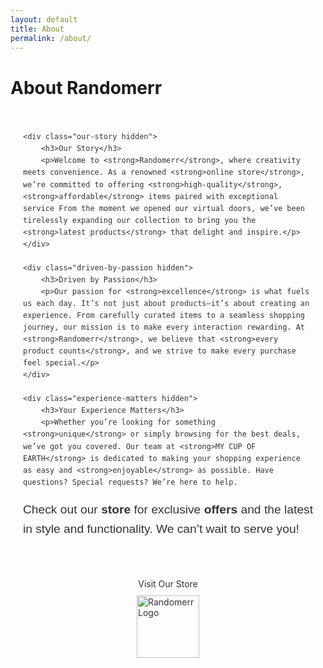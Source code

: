 ```yaml
---
layout: default
title: About
permalink: /about/
---
```


# About Randomerr


<div class="about-container">

    <div class="our-story hidden">
        <h3>Our Story</h3>
        <p>Welcome to <strong>Randomerr</strong>, where creativity meets convenience. As a renowned <strong>online store</strong>, we’re committed to offering <strong>high-quality</strong>, <strong>affordable</strong> items paired with exceptional service From the moment we opened our virtual doors, we’ve been tirelessly expanding our collection to bring you the <strong>latest products</strong> that delight and inspire.</p>
    </div>

    <div class="driven-by-passion hidden">
        <h3>Driven by Passion</h3>
        <p>Our passion for <strong>excellence</strong> is what fuels us each day. It’s not just about products—it’s about creating an experience. From carefully curated items to a seamless shopping journey, our mission is to make every interaction rewarding. At <strong>Randomerr</strong>, we believe that <strong>every product counts</strong>, and we strive to make every purchase feel special.</p>
    </div>

    <div class="experience-matters hidden">
        <h3>Your Experience Matters</h3>
        <p>Whether you’re looking for something <strong>unique</strong> or simply browsing for the best deals, we’ve got you covered. Our team at <strong>MY CUP OF EARTH</strong> is dedicated to making your shopping experience as easy and <strong>enjoyable</strong> as possible. Have questions? Special requests? We’re here to help.

Check out our <strong>store</strong> for exclusive <strong>offers</strong> and the latest in style and functionality. We can’t wait to serve you!</p>
    </div>

 <a href="https://m-cochran.github.io/Randomerr/shop/" class="btn">
  Visit Our Store
  <img src="/Randomerr/assets/images/logo.png" alt="Randomerr Logo" class="store-logo">
</a>



<style>
/* General styling for About page */
  .about-container {
    max-width: 800px;
    margin: 0 auto;
    padding: 20px;
    font-family: Arial, sans-serif;
    line-height: 1.6;
    color: #333;
}

.about-container h2 {
    font-size: 2.5rem;
    color: #2c3e50;
    margin-bottom: 20px;
    text-align: center;
    text-transform: uppercase;
}

.about-container h3 {
    font-size: 1.75rem;
    color: #06f;
    margin-bottom: 10px;
}

.about-container p {
    font-size: 1.2rem;
    margin-bottom: 20px;
    text-align: justify;
}

.about-container a {
    color: #06f;
    text-decoration: none;
}

/* Styling for specific sections */
.about-container .our-story {
    background-color: #ecf0f1;
    padding: 20px;
    border-left: 5px solid #2c3e50;
    margin-bottom: 30px;
}

.about-container .driven-by-passion {
    background-color: #f7f7f7;
    padding: 20px;
    border-left: 5px solid #06f;
    margin-bottom: 30px;
}

.about-container .experience-matters {
    background-color: #ffffff;
    padding: 20px;
    border-left: 5px solid #07f;
    margin-bottom: 30px;
}


.btn-container {
  display: flex;
  justify-content: center; /* Center the button horizontally */
  align-items: center;     /* Center the button vertically if needed */
  height: 100vh;          /* Optional: Set a height for vertical centering */
}

.btn:hover {
    color: #07f;
}

.btn {
  display: flex;
  flex-direction: column; /* Stack text and image vertically */
  align-items: center;    /* Center align the items */
  text-decoration: none;   /* Remove underline from link */
  color: #333;            /* Text color */
  padding: 10px 20px;     /* Padding around the button */
  border-radius: 5px;     /* Rounded corners */
}

.store-logo {
  width: 100px; /* Set the width of the image */
  height: auto; /* Maintain aspect ratio */
  margin-top: 10px; /* Add space between text and image */
}

    
</style>
